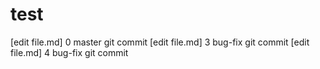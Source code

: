 # test

[edit file.md]
0 master git commit
[edit file.md]
3 bug-fix git commit
[edit file.md]
4 bug-fix git commit